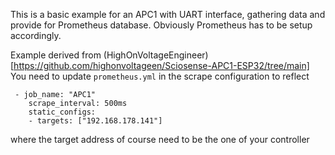 This is a basic example for an APC1 with UART interface, gathering data and provide for Prometheus database.
Obviously Prometheus has to be setup accordingly.

Example derived from (HighOnVoltageEngineer)[https://github.com/highonvoltageen/Sciosense-APC1-ESP32/tree/main]<br>
You need to update ```prometheus.yml``` in the scrape configuration to reflect<br>
```
 - job_name: "APC1"
    scrape_interval: 500ms 
    static_configs: 
    - targets: ["192.168.178.141"]
```
where the target address of course need to be the one of your controller
